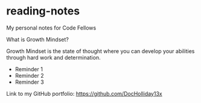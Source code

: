 # reading-notes
My personal notes for Code Fellows

What is Growth Mindset?

Growth Mindset is the state of thought where you can develop your abilities through hard work and determination.

- Reminder 1
- Reminder 2
- Reminder 3

Link to my GitHub portfolio: https://github.com/DocHolliday13x
